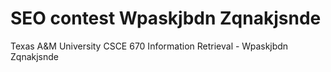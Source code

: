 # SEO contest Wpaskjbdn Zqnakjsnde
Texas A&M University
CSCE 670 Information Retrieval - Wpaskjbdn Zqnakjsnde
